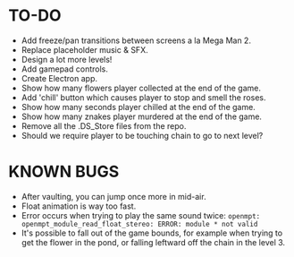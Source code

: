 # TO-DO
* Add freeze/pan transitions between screens a la Mega Man 2.
* Replace placeholder music & SFX.
* Design a lot more levels!
* Add gamepad controls.
* Create Electron app.
* Show how many flowers player collected at the end of the game.
* Add 'chill' button which causes player to stop and smell the roses.
* Show how many seconds player chilled at the end of the game.
* Show how many znakes player murdered at the end of the game.
* Remove all the .DS_Store files from the repo.
* Should we require player to be touching chain to go to next level?

# KNOWN BUGS
* After vaulting, you can jump once more in mid-air.
* Float animation is way too fast.
* Error occurs when trying to play the same sound twice: `openmpt: openmpt_module_read_float_stereo: ERROR: module * not valid`
* It's possible to fall out of the game bounds, for example when trying to get the flower in the pond, or falling leftward off the chain in the level 3.
